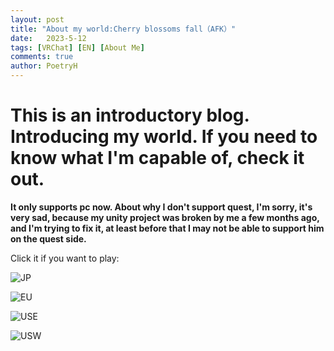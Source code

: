 ```yaml
--- 
layout: post
title: "About my world:Cherry blossoms fall（AFK）"
date:   2023-5-12
tags: [VRChat] [EN] [About Me]
comments: true
author: PoetryH
--- 
```


# This is an introductory blog. Introducing my world. If you need to know what I'm capable of, check it out.

**It only supports pc now. About why I don't support quest, I'm sorry, it's very sad, because my unity project was broken by me a few months ago, and I'm trying to fix it, at least before that I may not be able to support him on the quest side.**




Click it if you want to play:

![JP][def4]

![EU][def3]

![USE][def2]

![USW][def]



[def]: https://vrchat.com/home/launch?worldId=wrld_188bdfa3-0133-41fc-82a6-84c701a60314&instanceId=79236~region(us)
[def2]: https://vrchat.com/home/launch?worldId=wrld_188bdfa3-0133-41fc-82a6-84c701a60314&instanceId=65505~region(use)
[def3]: https://vrchat.com/home/launch?worldId=wrld_188bdfa3-0133-41fc-82a6-84c701a60314&instanceId=64445~region(eu)
[def4]: https://vrchat.com/home/launch?worldId=wrld_188bdfa3-0133-41fc-82a6-84c701a60314&instanceId=18887~region(jp)
